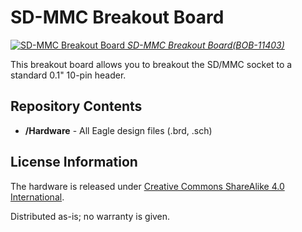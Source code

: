 SD-MMC Breakout Board
=====================

[![SD-MMC Breakout Board](https://dlnmh9ip6v2uc.cloudfront.net/images/products/1/1/4/0/3/11403-01_i_ma.jpg)
*SD-MMC Breakout Board(BOB-11403)*](https://www.sparkfun.com/products/11403)

This breakout board allows you to breakout the SD/MMC socket to a standard 0.1" 10-pin header. 

Repository Contents
-------------------
* **/Hardware** - All Eagle design files (.brd, .sch)


License Information
-------------------
The hardware is released under [Creative Commons ShareAlike 4.0 International](https://creativecommons.org/licenses/by-sa/4.0/).

Distributed as-is; no warranty is given.
